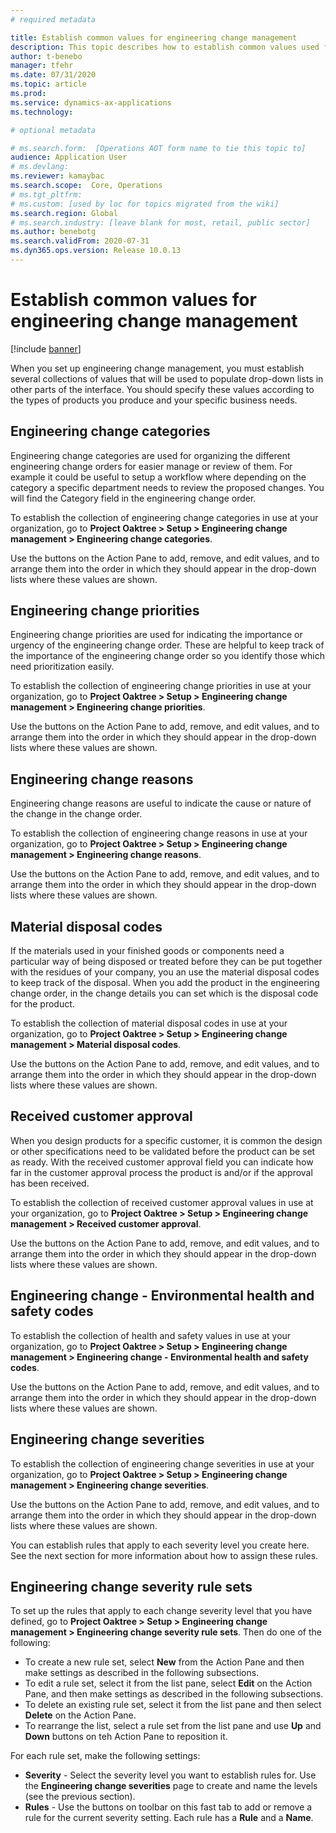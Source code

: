 ```yaml
---
# required metadata

title: Establish common values for engineering change management
description: This topic describes how to establish common values used for parameters in various parts of engineering change management.
author: t-benebo
manager: tfehr
ms.date: 07/31/2020
ms.topic: article
ms.prod: 
ms.service: dynamics-ax-applications
ms.technology: 

# optional metadata

# ms.search.form:  [Operations AOT form name to tie this topic to]
audience: Application User
# ms.devlang: 
ms.reviewer: kamaybac
ms.search.scope:  Core, Operations
# ms.tgt_pltfrm: 
# ms.custom: [used by loc for topics migrated from the wiki]
ms.search.region: Global
# ms.search.industry: [leave blank for most, retail, public sector]
ms.author: benebotg
ms.search.validFrom: 2020-07-31
ms.dyn365.ops.version: Release 10.0.13
---
```


# Establish common values for engineering change management

[!include [banner](../includes/banner.md)]

When you set up engineering change management, you must establish several collections of values that will be used to populate drop-down lists in other parts of the interface. You should specify these values according to the types of products you produce and your specific business needs.

## Engineering change categories

<!-- KFM Briefly describe what these values are used for and link to any topics where they come up. -->
Engineering change categories are used for organizing the different engineering change orders for easier manage or review of them.  For example it could be useful to setup a workflow where depending on the category a specific department needs to review the proposed changes. You will find the Category field in the engineering change order.

To establish the collection of engineering change categories in use at your organization, go to **Project Oaktree > Setup > Engineering change management > Engineering change categories**.

Use the buttons on the Action Pane to add, remove, and edit values, and to arrange them into the order in which they should appear in the drop-down lists where these values are shown.

## Engineering change priorities

<!-- KFM Briefly describe what these values are used for and link to any topics where they come up. -->
Engineering change priorities are used for indicating the importance or urgency of the engineering change order. These are helpful to keep track of the importance of the engineering change order so you identify those which need prioritization easily.

To establish the collection of engineering change priorities in use at your organization, go to **Project Oaktree > Setup > Engineering change management > Engineering change priorities**.

Use the buttons on the Action Pane to add, remove, and edit values, and to arrange them into the order in which they should appear in the drop-down lists where these values are shown.

## Engineering change reasons

<!-- KFM Briefly describe what these values are used for and link to any topics where they come up. -->
Engineering change reasons are useful to indicate the cause or nature of the change in the change order. 

To establish the collection of engineering change reasons in use at your organization, go to **Project Oaktree > Setup > Engineering change management > Engineering change reasons**.

Use the buttons on the Action Pane to add, remove, and edit values, and to arrange them into the order in which they should appear in the drop-down lists where these values are shown.

## Material disposal codes

<!-- KFM Briefly describe what these values are used for and link to any topics where they come up. -->
If the materials used in your finished goods or components need a particular way of being disposed or treated before they can be put together with the residues of your company, you an use the material disposal codes to keep track of the disposal. When you add the product in the engineering change order, in the change details you can set which is the disposal code for the product.

To establish the collection of material disposal codes in use at your organization, go to **Project Oaktree > Setup > Engineering change management > Material disposal codes**.

Use the buttons on the Action Pane to add, remove, and edit values, and to arrange them into the order in which they should appear in the drop-down lists where these values are shown.

## Received customer approval

<!-- KFM Briefly describe what these values are used for and link to any topics where they come up. -->
When you design products for a specific customer, it is common the design or other specifications need to be validated before the product can be set as ready. With the received customer approval field you can indicate how far in the customer approval process the product is and/or if the approval has been received.

To establish the collection of received customer approval values in use at your organization, go to **Project Oaktree > Setup > Engineering change management > Received customer approval**.

Use the buttons on the Action Pane to add, remove, and edit values, and to arrange them into the order in which they should appear in the drop-down lists where these values are shown.

## Engineering change - Environmental health and safety codes

<!-- KFM Briefly describe what these values are used for and link to any topics where they come up. -->


To establish the collection of health and safety values in use at your organization, go to **Project Oaktree > Setup > Engineering change management > Engineering change - Environmental health and safety codes**.

Use the buttons on the Action Pane to add, remove, and edit values, and to arrange them into the order in which they should appear in the drop-down lists where these values are shown.

## Engineering change severities

<!-- KFM Briefly describe what these values are used for and link to any topics where they come up. -->

To establish the collection of engineering change severities in use at your organization, go to **Project Oaktree > Setup > Engineering change management > Engineering change severities**.

Use the buttons on the Action Pane to add, remove, and edit values, and to arrange them into the order in which they should appear in the drop-down lists where these values are shown.

You can establish rules that apply to each severity level you create here. See the next section for more information about how to assign these rules.

## Engineering change severity rule sets

<!-- KFM Briefly describe what these settings do and link to any topics where they come up. -->

To set up the rules that apply to each change severity level that you have defined, go to **Project Oaktree > Setup > Engineering change management > Engineering change severity rule sets**. Then do one of the following:

- To create a new rule set, select **New** from the Action Pane and then make settings as described in the following subsections.
- To edit a rule set, select it from the list pane, select **Edit** on the Action Pane, and then make settings as described in the following subsections.
- To delete an existing rule set, select it from the list pane and then select **Delete** on the Action Pane.
- To rearrange the list, select a rule set from the list pane and use **Up** and **Down** buttons on teh Action Pane to reposition it.

For each rule set, make the following settings:

- **Severity** - Select the severity level you want to establish rules for. Use the **Engineering change severities** page to create and name the levels (see the previous section).
- **Rules** - Use the buttons on toolbar on this fast tab to add or remove a rule for the current severity setting. Each rule has a **Rule** and a **Name**. <!-- KFM Where do these rules come from? Should we define each of them here? What is the Name for? -->
